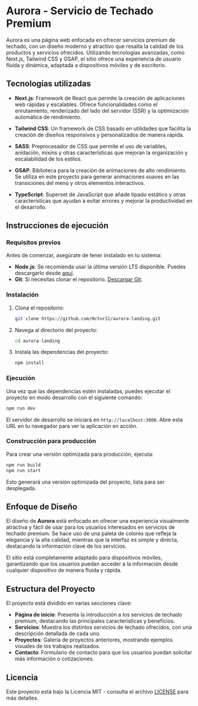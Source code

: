 # Aurora - Servicio de Techado Premium

Aurora es una página web enfocada en ofrecer servicios premium de techado, con un diseño moderno y atractivo que resalta la calidad de los productos y servicios ofrecidos. Utilizando tecnologías avanzadas, como Next.js, Tailwind CSS y GSAP, el sitio ofrece una experiencia de usuario fluida y dinámica, adaptada a dispositivos móviles y de escritorio.

## Tecnologías utilizadas

- **Next.js**: Framework de React que permite la creación de aplicaciones web rápidas y escalables. Ofrece funcionalidades como el enrutamiento, renderizado del lado del servidor (SSR) y la optimización automática de rendimiento.
  
- **Tailwind CSS**: Un framework de CSS basado en utilidades que facilita la creación de diseños responsivos y personalizados de manera rápida.

- **SASS**: Preprocesador de CSS que permite el uso de variables, anidación, mixins y otras características que mejoran la organización y escalabilidad de los estilos.

- **GSAP**: Biblioteca para la creación de animaciones de alto rendimiento. Se utiliza en este proyecto para generar animaciones suaves en las transiciones del menú y otros elementos interactivos.

- **TypeScript**: Superset de JavaScript que añade tipado estático y otras características que ayudan a evitar errores y mejorar la productividad en el desarrollo.

## Instrucciones de ejecución

### Requisitos previos

Antes de comenzar, asegúrate de tener instalado en tu sistema:

- **Node.js**: Se recomienda usar la última versión LTS disponible. Puedes descargarlo desde [aquí](https://nodejs.org/).
- **Git**: Si necesitas clonar el repositorio. [Descargar Git](https://git-scm.com/).

### Instalación

1. Clona el repositorio:

   ```bash
   git clone https://github.com/Hctor11/aurora-landing.git
   ```

2. Navega al directorio del proyecto:

   ```bash
   cd aurora-landing
   ```

3. Instala las dependencias del proyecto:

   ```bash
   npm install
   ```

### Ejecución

Una vez que las dependencias estén instaladas, puedes ejecutar el proyecto en modo desarrollo con el siguiente comando:

```bash
npm run dev
```

El servidor de desarrollo se iniciará en `http://localhost:3000`. Abre esta URL en tu navegador para ver la aplicación en acción.

### Construcción para producción

Para crear una versión optimizada para producción, ejecuta:

```bash
npm run build
npm run start
```

Esto generará una versión optimizada del proyecto, lista para ser desplegada.

## Enfoque de Diseño

El diseño de **Aurora** está enfocado en ofrecer una experiencia visualmente atractiva y fácil de usar para los usuarios interesados en servicios de techado premium. Se hace uso de una paleta de colores que refleja la elegancia y la alta calidad, mientras que la interfaz es simple y directa, destacando la información clave de los servicios.

El sitio está completamente adaptado para dispositivos móviles, garantizando que los usuarios puedan acceder a la información desde cualquier dispositivo de manera fluida y rápida.

## Estructura del Proyecto

El proyecto está dividido en varias secciones clave:

- **Página de inicio**: Presenta la introducción a los servicios de techado premium, destacando las principales características y beneficios.
- **Servicios**: Muestra los distintos servicios de techado ofrecidos, con una descripción detallada de cada uno.
- **Proyectos**: Galería de proyectos anteriores, mostrando ejemplos visuales de los trabajos realizados.
- **Contacto**: Formulario de contacto para que los usuarios puedan solicitar más información o cotizaciones.


## Licencia

Este proyecto está bajo la Licencia MIT - consulta el archivo [LICENSE](LICENSE) para más detalles.

